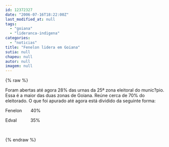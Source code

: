 ```yaml
---
id: 12372327
date: "2006-07-16T18:22:00Z"
last_modified_at: null
tags:
  - "goiana"
  - "lideranca-indigena"
categories:
  - "noticias"
title: "Fenelon lidera em Goiana"
sutia: null
chapeu: null
autor: null
imagem: null
---
```

{% raw %}
<p><P>Foram abertas até agora 28% das urnas da 25ª zona eleitoral do munic?pio. Essa é a maior das duas zonas de Goiana. Reúne cerca de 70% do eleitorado.&nbsp;O que foi apurado até agora está dividido da seguinte forma:</P></p>
<p><P>Fenelon&nbsp;&nbsp;&nbsp;&nbsp;&nbsp;&nbsp; 40%</P></p>
<p><P>Edval&nbsp;&nbsp;&nbsp;&nbsp;&nbsp;&nbsp;&nbsp;&nbsp;&nbsp;&nbsp;&nbsp;35%</P></p>
<p><P>&nbsp;</P> </p>
{% endraw %}
